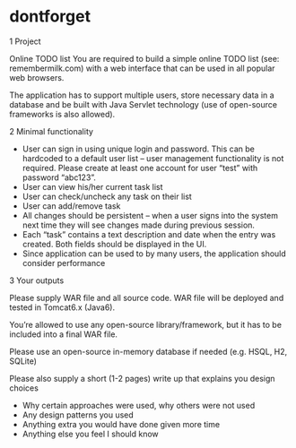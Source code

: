 dontforget
==========

1 Project

Online TODO list You are required to build a simple online TODO list (see: remembermilk.com) with a web interface that can be used in all popular web browsers.

The application has to support multiple users, store necessary data in a database and be built with Java Servlet technology (use of open-source frameworks is also allowed).

2 Minimal functionality

- User can sign in using unique login and password. This can be hardcoded to a default user list
– user management functionality is not required. Please create at least one account for user “test” with password “abc123”.
- User can view his/her current task list
- User can check/uncheck any task on their list
- User can add/remove task
- All changes should be persistent
– when a user signs into the system next time they will see changes made during previous session.
- Each “task” contains a text description and date when the entry was created. Both fields should be displayed in the UI.
- Since application can be used to by many users, the application should consider performance

3 Your outputs

Please supply WAR file and all source code. WAR file will be deployed and tested in Tomcat6.x (Java6).

You’re allowed to use any open-source library/framework, but it has to be included into a final WAR file.

Please use an open-source in-memory database if needed (e.g. HSQL, H2, SQLite)

Please also supply a short (1-2 pages) write up that explains you design choices

- Why certain approaches were used, why others were not used
- Any design patterns you used
- Anything extra you would have done given more time
- Anything else you feel I should know  

